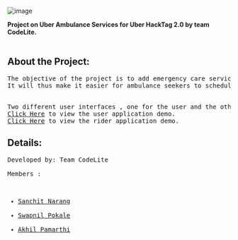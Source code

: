 
![image](https://user-images.githubusercontent.com/79566726/160808909-6a2e03f9-2951-420a-8215-5ee792fbb8f2.png)

<b>Project on Uber Ambulance Services for Uber HackTag 2.0 by team CodeLite.</b>
<br>
<br>

<h2>About the Project: </h2>
<pre>
The objective of the project is to add emergency care services as a new category to the existing Uber application. 
It will thus make it easier for ambulance seekers to schedule a ride in the need of a medical emergency. 
<br>
Two different user interfaces , one for the user and the other for the driver are made.
<a target="_blank" href="https://drive.google.com/file/d/1aqwHoIB_f92SEtXCYeZ_BLOeAeCRG6o4/view?usp=sharing" >Click Here</a> to view the user application demo. 
<a target="_blank" href="https://drive.google.com/file/d/1MN5_haV7vMdb9PcSnXJgaWeVzeCqFPyT/view?usp=sharing" >Click Here</a> to view the rider application demo. 
</pre>
<h2>Details:</h2>
<pre>
Developed by: Team CodeLite <br>
Members : <br>
<ul>
<li><a target="_blank" href="https://github.com/Sanchit611" >Sanchit Narang</a> </li>
<li><a target="_blank" href="https://github.com/spokale165" >Swapnil Pokale</a>  </li>
<li><a target="_blank" href="https://github.com/ak475689" >Akhil Pamarthi</a> </li>
</ul>

</pre>


